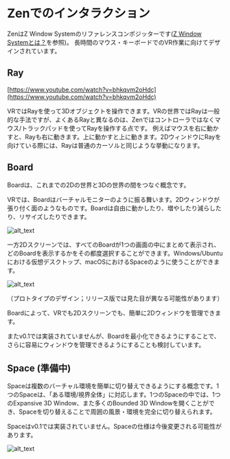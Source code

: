 # Zenでのインタラクション

ZenはZ Window Systemのリファレンスコンポジッターです([Z Window Systemとは？](/what_is_it/what_is_z_window_system)を参照)。
長時間のマウス・キーボードでのVR作業に向けてデザインされています。


## Ray

[https://www.youtube.com/watch?v=bhkqvm2oHdc](https://www.youtube.com/watch?v=bhkqvm2oHdc)

VRではRayを使って3Dオブジェクトを操作できます。VRの世界ではRayは一般的な手法ですが、よくあるRayと異なるのは、Zenではコントローラではなくマウス/トラックパッドを使ってRayを操作する点です。
例えばマウスを右に動かすと、Rayも右に動きます。上に動かすと上に動きます。2DウィンドウにRayを向けている際には、Rayは普通のカーソルと同じような挙動になります。


## Board

Boardは、これまでの2Dの世界と3Dの世界の間をつなぐ概念です。

VRでは、Boardはバーチャルモニターのように振る舞います。2Dウィンドウが張り付く面のようなものです。Boardは自由に動かしたり、増やしたり減らしたり、リサイズしたりできます。

![alt_text](image1.png "image_tooltip")


一方2Dスクリーンでは、すべてのBoardが1つの画面の中にまとめて表示され、どのBoardを表示するかをその都度選択することができます。Windows/Ubuntuにおける仮想デスクトップ、macOSにおけるSpaceのように使うことができます。


![alt_text](image2.png "image_tooltip")

（プロトタイプのデザイン；リリース版では見た目が異なる可能性があります）

Boardによって、VRでも2Dスクリーンでも、簡単に2Dウィンドウを管理できます。

またv0.1では実装されていませんが、Boardを最小化できるようにすることで、さらに容易にウィンドウを管理できるようにすることも検討しています。


## Space (準備中)

Spaceは複数のバーチャル環境を簡単に切り替えできるようにする概念です。1つのSpaceは、「ある環境/視界全体」に対応します。1つのSpaceの中では、1つのExpansive 3D Window、また多くのBounded 3D Windowを開くことができ、Spaceを切り替えることで周囲の風景・環境を完全に切り替えられます。

Spaceはv0.1では実装されていません。Spaceの仕様は今後変更される可能性があります。


![alt_text](image3.png "image_tooltip")
